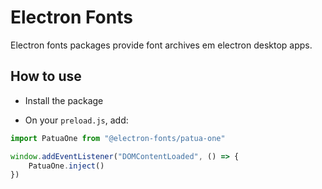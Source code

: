 # Electron Fonts

Electron fonts packages provide font archives em electron desktop apps.

## How to use

* Install the package

* On your `preload.js`, add:

```ts
import PatuaOne from "@electron-fonts/patua-one"

window.addEventListener("DOMContentLoaded", () => {
    PatuaOne.inject()
})
```